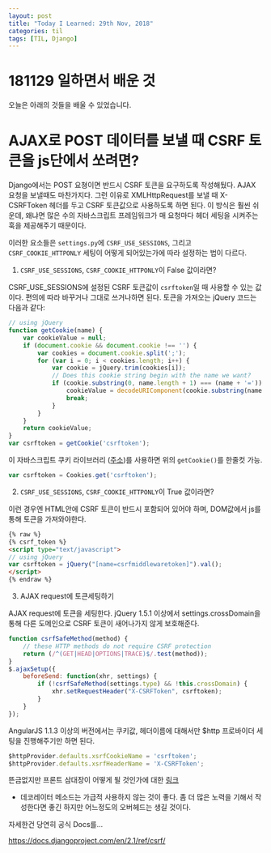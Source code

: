 ```yaml
---
layout: post
title: "Today I Learned: 29th Nov, 2018"
categories: til
tags: [TIL, Django]
---
```


# 181129 일하면서 배운 것

오늘은 아래의 것들을 배울 수 있었습니다.

# AJAX로 POST 데이터를 보낼 때 CSRF 토큰을 js단에서 쏘려면?

Django에서는 POST 요쳥이면 반드시 CSRF 토큰을 요구하도록 작성해뒀다. AJAX 요청을 보낼때도 마찬가지다. 그런 이유로 XMLHttpRequest를 보낼 때 X-CSRFToken 헤더를 두고 CSRF 토큰값으로 사용하도록 하면 된다. 이 방식은 훨씬 쉬운데, 왜냐면 많은 수의 자바스크립트 프레임워크가 매 요청마다 헤더 세팅을 시켜주는 훅을 제공해주기 때문이다.

이러한 요소들은 `settings.py`에 `CSRF_USE_SESSIONS`, 그리고 `CSRF_COOKIE_HTTPONLY` 세팅이 어떻게 되어있는가에 따라 설정하는 법이 다르다.

1. `CSRF_USE_SESSIONS`, `CSRF_COOKIE_HTTPONLY`이 False 값이라면?

CSRF_USE_SESSIONS에 설정된 CSRF 토큰값이 `csrftoken`일 때 사용할 수 있는 값이다. 편의에 따라 바꾸거나 그대로 쓰거나하면 된다. 토큰을 가져오는 jQuery 코드는 다음과 같다:

```javascript
// using jQuery
function getCookie(name) {
    var cookieValue = null;
    if (document.cookie && document.cookie !== '') {
        var cookies = document.cookie.split(';');
        for (var i = 0; i < cookies.length; i++) {
            var cookie = jQuery.trim(cookies[i]);
            // Does this cookie string begin with the name we want?
            if (cookie.substring(0, name.length + 1) === (name + '=')) {
                cookieValue = decodeURIComponent(cookie.substring(name.length + 1));
                break;
            }
        }
    }
    return cookieValue;
}
var csrftoken = getCookie('csrftoken');
```

이 자바스크립트 쿠키 라이브러리 ([주소](https://github.com/js-cookie/js-cookie/))를 사용하면 위의 `getCookie()`를 한줄컷 가능.

```javascript
var csrftoken = Cookies.get('csrftoken');
```

2. `CSRF_USE_SESSIONS`, `CSRF_COOKIE_HTTPONLY`이 True 값이라면?

이런 경우엔 HTML안에 CSRF 토큰이 반드시 포함되어 있어야 하며, DOM값에서 js를 통해 토큰을 가져와야한다.

```html
{% raw %}
{% csrf_token %}
<script type="text/javascript">
// using jQuery
var csrftoken = jQuery("[name=csrfmiddlewaretoken]").val();
</script>
{% endraw %}
```

3. AJAX request에 토큰세팅하기

AJAX request에 토큰을 세팅한다. jQuery 1.5.1 이상에서 settings.crossDomain을 통해 다른 도메인으로 CSRF 토큰이 새어나가지 않게 보호해준다.

```javascript
function csrfSafeMethod(method) {
    // these HTTP methods do not require CSRF protection
    return (/^(GET|HEAD|OPTIONS|TRACE)$/.test(method));
}
$.ajaxSetup({
    beforeSend: function(xhr, settings) {
        if (!csrfSafeMethod(settings.type) && !this.crossDomain) {
            xhr.setRequestHeader("X-CSRFToken", csrftoken);
        }
    }
});
```

AngularJS 1.1.3 이상의 버전에서는 쿠키값, 헤더이름에 대해서만 $http 프로바이더 세팅을 진행해주기만 하면 된다.

```javascript
$httpProvider.defaults.xsrfCookieName = 'csrftoken';
$httpProvider.defaults.xsrfHeaderName = 'X-CSRFToken';
```

뜬금없지만 프론트 삼대장이 어떻게 될 것인가에 대한 [링크](https://d2.naver.com/helloworld/3259111)

* 데코레이터 메소드는 가급적 사용하지 않는 것이 좋다. 좀 더 많은 노력을 기해서 작성한다면 좋긴 하지만 어느정도의 오버헤드는 생길 것이다.

자세한건 당연히 공식 Docs를...

https://docs.djangoproject.com/en/2.1/ref/csrf/